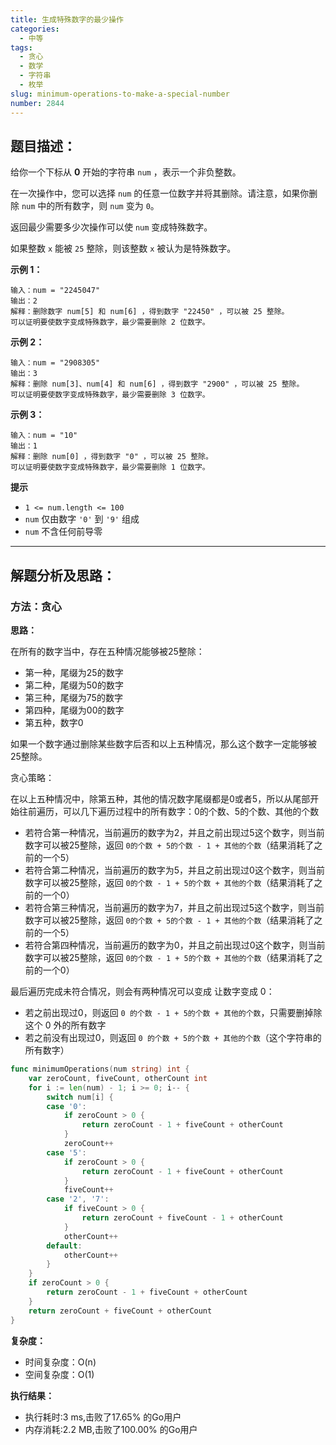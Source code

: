 ```yaml
---
title: 生成特殊数字的最少操作
categories:
  - 中等
tags: 
  - 贪心
  - 数学
  - 字符串
  - 枚举
slug: minimum-operations-to-make-a-special-number
number: 2844
---
```


## 题目描述：

给你一个下标从 **0** 开始的字符串 `num` ，表示一个非负整数。

在一次操作中，您可以选择 `num` 的任意一位数字并将其删除。请注意，如果你删除 `num` 中的所有数字，则 `num` 变为 `0`。

返回最少需要多少次操作可以使 `num` 变成特殊数字。

如果整数 `x` 能被 `25` 整除，则该整数 `x` 被认为是特殊数字。

**示例 1：**

```
输入：num = "2245047"
输出：2
解释：删除数字 num[5] 和 num[6] ，得到数字 "22450" ，可以被 25 整除。
可以证明要使数字变成特殊数字，最少需要删除 2 位数字。
```

**示例 2：**

```
输入：num = "2908305"
输出：3
解释：删除 num[3]、num[4] 和 num[6] ，得到数字 "2900" ，可以被 25 整除。
可以证明要使数字变成特殊数字，最少需要删除 3 位数字。
```

**示例 3：**

```
输入：num = "10"
输出：1
解释：删除 num[0] ，得到数字 "0" ，可以被 25 整除。
可以证明要使数字变成特殊数字，最少需要删除 1 位数字。

```

**提示**

- `1 <= num.length <= 100`
- `num` 仅由数字 `'0'` 到 `'9'` 组成
- `num` 不含任何前导零

---
## 解题分析及思路：

### 方法：贪心

**思路：**

在所有的数字当中，存在五种情况能够被25整除：
- 第一种，尾缀为25的数字
- 第二种，尾缀为50的数字
- 第三种，尾缀为75的数字
- 第四种，尾缀为00的数字
- 第五种，数字0

如果一个数字通过删除某些数字后否和以上五种情况，那么这个数字一定能够被25整除。

贪心策略：

在以上五种情况中，除第五种，其他的情况数字尾缀都是0或者5，所以从尾部开始往前遍历，可以几下遍历过程中的所有数字：0的个数、5的个数、其他的个数

- 若符合第一种情况，当前遍历的数字为2，并且之前出现过5这个数字，则当前数字可以被25整除，返回 `0的个数 + 5的个数 - 1 + 其他的个数`（结果消耗了之前的一个5）
- 若符合第二种情况，当前遍历的数字为5，并且之前出现过0这个数字，则当前数字可以被25整除，返回 `0的个数 - 1 + 5的个数 + 其他的个数`（结果消耗了之前的一个0）
- 若符合第三种情况，当前遍历的数字为7，并且之前出现过5这个数字，则当前数字可以被25整除，返回 `0的个数 + 5的个数 - 1 + 其他的个数`（结果消耗了之前的一个5）
- 若符合第四种情况，当前遍历的数字为0，并且之前出现过0这个数字，则当前数字可以被25整除，返回 `0的个数 - 1 + 5的个数 + 其他的个数`（结果消耗了之前的一个0）

最后遍历完成未符合情况，则会有两种情况可以变成 让数字变成 0：
- 若之前出现过0，则返回 `0 的个数 - 1 + 5的个数 + 其他的个数`，只需要删掉除这个 0 外的所有数字
- 若之前没有出现过0，则返回 `0 的个数 + 5的个数 + 其他的个数`（这个字符串的所有数字）

```go
func minimumOperations(num string) int {
	var zeroCount, fiveCount, otherCount int
	for i := len(num) - 1; i >= 0; i-- {
		switch num[i] {
		case '0':
			if zeroCount > 0 {
				return zeroCount - 1 + fiveCount + otherCount
			}
			zeroCount++
		case '5':
			if zeroCount > 0 {
				return zeroCount - 1 + fiveCount + otherCount
			}
			fiveCount++
		case '2', '7':
			if fiveCount > 0 {
				return zeroCount + fiveCount - 1 + otherCount
			}
			otherCount++
		default:
			otherCount++
		}
	}
	if zeroCount > 0 {
		return zeroCount - 1 + fiveCount + otherCount
	}
	return zeroCount + fiveCount + otherCount
}
```


**复杂度：**

- 时间复杂度：O(n)
- 空间复杂度：O(1)

**执行结果：**

- 执行耗时:3 ms,击败了17.65% 的Go用户
- 内存消耗:2.2 MB,击败了100.00% 的Go用户
